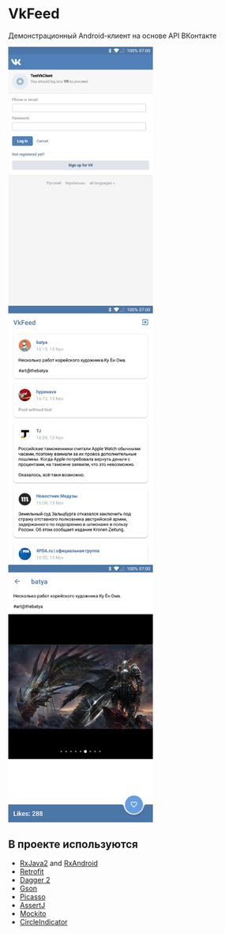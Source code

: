 # VkFeed
Демонстрационный Android-клиент на основе API ВКонтакте

<img src="screenshots/Screenshot_20181115-015719.jpg" width="293px"> <img src="screenshots/Screenshot_20181115-014256.jpg" width="293px"> <img src="screenshots/Screenshot_20181115-014147.jpg" width="293px">

## В проекте используются
- [RxJava2](https://github.com/ReactiveX/RxJava) and [RxAndroid](https://github.com/ReactiveX/RxAndroid)
- [Retrofit](http://square.github.io/retrofit)
- [Dagger 2](http://google.github.io/dagger)
- [Gson](https://github.com/google/gson)
- [Picasso](http://square.github.io/picasso)
- [AssertJ](https://github.com/joel-costigliola/assertj-core)
- [Mockito](https://github.com/mockito/mockito)
- [CircleIndicator](https://github.com/ongakuer/CircleIndicator)
